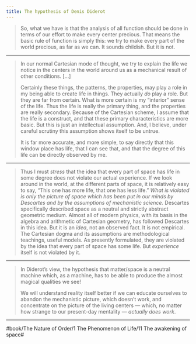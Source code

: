```yaml
---
title: The hypothesis of Denis Diderot
---
```


> So, what we have is that the analysis of all function should be done in terms of our effort to make every center precious. That means the basic rule of function is simply this: we try to make every part of the world precious, as far as we can. It sounds childish. But it is not.

---

> In our normal Cartesian mode of thought, we try to explain the life we notice in the centers in the world around us as a mechanical result of other conditions. […]
> 
> Certainly these things, the patterns, the properties, may play a role in my being able to create life in things. They actually *do* play a role. But they are far from certain. What is more certain is my “interior” sense of the life. Thus the life is really the primary thing, and the properties are really secondary. Because of the Cartesian scheme, I assume that the life is a construct, and that these primary characteristics are more basic. But this is just an intellectual assumption. And, I believe, under careful scrutiny this assumption shows itself to be untrue.
> 
> It is far more accurate, and more simple, to say directly that this window place has life, that I can see that, and that the degree of this life can be directly observed by me.

---

> Thus I must *stress* that the idea that every part of space has life in some degree does not violate our actual experience. If we look around in the world, at the different parts of space, it is relatively easy to say, “This one has more life, that one has less life.” *What is violated is only the picture of space which has been put in our minds by Descartes and by the assumptions of mechanistic science.* Descartes specifically described space as a neutral and strictly abstract geometric medium. Almost all of modern physics, with its basis in the algebra and arithmetic of Cartesian geometry, has followed Descartes in this idea. But it is an *idea*, not an observed fact. It is not empirical. The Cartesian dogma and its assumptions are methodological teachings, useful models. As presently formulated, they are violated by the idea that every part of space has some life. But *experience* itself is not violated by it.

---

> In Diderot’s view, the hypothesis that matter/space is a neutral machine which, as a machine, has to be able to produce the almost magical qualities we see!
> 
> We will understand reality itself better if we can educate ourselves to abandon the mechanistic picture, which doesn’t work, and concentrate on the picture of the living centers — which, no matter how strange to our present-day mentality — *actually does work*.

---

#book/The Nature of Order/1 The Phenomenon of Life/11 The awakening of space#